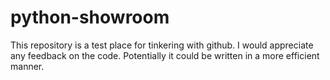 # python-showroom
This repository is a test place for tinkering with github.  I would appreciate any feedback on the code.  Potentially it could be written in a more efficient manner.  

